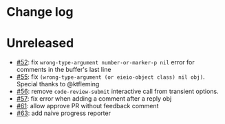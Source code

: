 # Change log

# Unreleased

- [#52](https://github.com/wandersoncferreira/code-review/pull/52): fix `wrong-type-argument number-or-marker-p nil` error for comments in the buffer's last line
- [#55](https://github.com/wandersoncferreira/code-review/pull/55): fix `(wrong-type-argument (or eieio-object class) nil obj)`. Special thanks to @ktfleming
- [#56](https://github.com/wandersoncferreira/code-review/pull/56): remove `code-review-submit` interactive call from transient options.
- [#57](https://github.com/wandersoncferreira/code-review/pull/57): fix error when adding a comment after a reply obj
- [#61](https://github.com/wandersoncferreira/code-review/pull/61): allow approve PR without feedback comment
- [#63](https://github.com/wandersoncferreira/code-review/pull/63): add naive progress reporter
